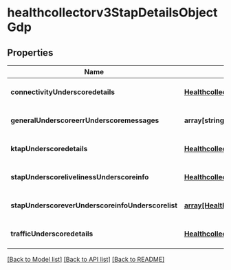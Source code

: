 # healthcollectorv3StapDetailsObjectGdp

## Properties
Name | Type | Description | Notes
------------ | ------------- | ------------- | -------------
**connectivityUnderscoredetails** | [**Healthcollectorv3GeneralDetailsObject**](Healthcollectorv3GeneralDetailsObject.md) |  | [optional] [default to null]
**generalUnderscoreerrUnderscoremessages** | **array[string]** |  | [optional] [default to null]
**ktapUnderscoredetails** | [**Healthcollectorv3GeneralDetailsObject**](Healthcollectorv3GeneralDetailsObject.md) |  | [optional] [default to null]
**stapUnderscorelivelinessUnderscoreinfo** | [**Healthcollectorv3StapLiveInfoObject**](Healthcollectorv3StapLiveInfoObject.md) |  | [optional] [default to null]
**stapUnderscoreverUnderscoreinfoUnderscorelist** | [**array[Healthcollectorv3InspectionEngineDetailsGdp]**](Healthcollectorv3InspectionEngineDetailsGdp.md) |  | [optional] [default to null]
**trafficUnderscoredetails** | [**Healthcollectorv3GeneralDetailsObject**](Healthcollectorv3GeneralDetailsObject.md) |  | [optional] [default to null]

[[Back to Model list]](../README.md#documentation-for-models) [[Back to API list]](../README.md#documentation-for-api-endpoints) [[Back to README]](../README.md)


